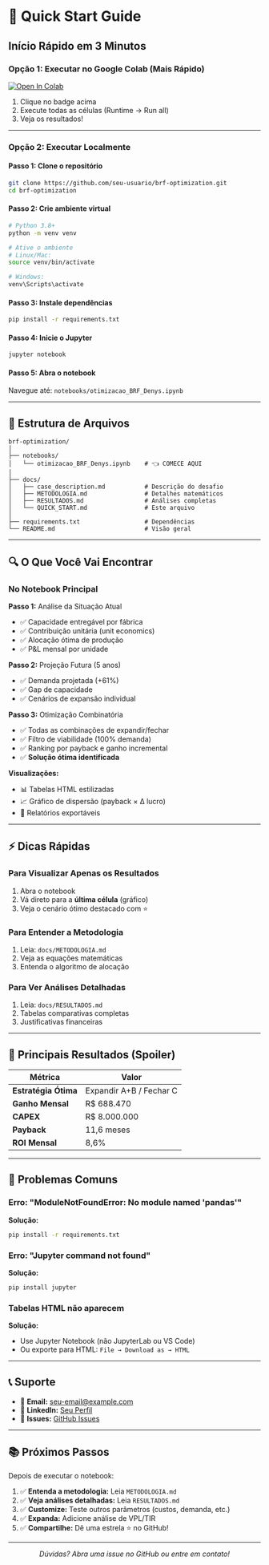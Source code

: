 # 🚀 Quick Start Guide

## Início Rápido em 3 Minutos

### Opção 1: Executar no Google Colab (Mais Rápido)

[![Open In Colab](https://colab.research.google.com/assets/colab-badge.svg)](https://colab.research.google.com/github/seu-usuario/brf-optimization/blob/main/notebooks/otimizacao_BRF_Denys.ipynb)

1. Clique no badge acima
2. Execute todas as células (Runtime → Run all)
3. Veja os resultados!

---

### Opção 2: Executar Localmente

#### Passo 1: Clone o repositório
```bash
git clone https://github.com/seu-usuario/brf-optimization.git
cd brf-optimization
```

#### Passo 2: Crie ambiente virtual
```bash
# Python 3.8+
python -m venv venv

# Ative o ambiente
# Linux/Mac:
source venv/bin/activate

# Windows:
venv\Scripts\activate
```

#### Passo 3: Instale dependências
```bash
pip install -r requirements.txt
```

#### Passo 4: Inicie o Jupyter
```bash
jupyter notebook
```

#### Passo 5: Abra o notebook
Navegue até: `notebooks/otimizacao_BRF_Denys.ipynb`

---

## 📂 Estrutura de Arquivos

```
brf-optimization/
│
├── notebooks/
│   └── otimizacao_BRF_Denys.ipynb    # 👈 COMECE AQUI
│
├── docs/
│   ├── case_description.md           # Descrição do desafio
│   ├── METODOLOGIA.md                # Detalhes matemáticos
│   ├── RESULTADOS.md                 # Análises completas
│   └── QUICK_START.md                # Este arquivo
│
├── requirements.txt                  # Dependências
└── README.md                         # Visão geral
```

---

## 🔍 O Que Você Vai Encontrar

### No Notebook Principal

**Passo 1:** Análise da Situação Atual
- ✅ Capacidade entregável por fábrica
- ✅ Contribuição unitária (unit economics)
- ✅ Alocação ótima de produção
- ✅ P&L mensal por unidade

**Passo 2:** Projeção Futura (5 anos)
- ✅ Demanda projetada (+61%)
- ✅ Gap de capacidade
- ✅ Cenários de expansão individual

**Passo 3:** Otimização Combinatória
- ✅ Todas as combinações de expandir/fechar
- ✅ Filtro de viabilidade (100% demanda)
- ✅ Ranking por payback e ganho incremental
- ✅ **Solução ótima identificada**

**Visualizações:**
- 📊 Tabelas HTML estilizadas
- 📈 Gráfico de dispersão (payback × Δ lucro)
- 📑 Relatórios exportáveis

---

## ⚡ Dicas Rápidas

### Para Visualizar Apenas os Resultados
1. Abra o notebook
2. Vá direto para a **última célula** (gráfico)
3. Veja o cenário ótimo destacado com ⭐

### Para Entender a Metodologia
1. Leia: `docs/METODOLOGIA.md`
2. Veja as equações matemáticas
3. Entenda o algoritmo de alocação

### Para Ver Análises Detalhadas
1. Leia: `docs/RESULTADOS.md`
2. Tabelas comparativas completas
3. Justificativas financeiras

---

## 🎯 Principais Resultados (Spoiler)

| Métrica | Valor |
|---------|-------|
| **Estratégia Ótima** | Expandir A+B / Fechar C |
| **Ganho Mensal** | R$ 688.470 |
| **CAPEX** | R$ 8.000.000 |
| **Payback** | 11,6 meses |
| **ROI Mensal** | 8,6% |

---

## 🐛 Problemas Comuns

### Erro: "ModuleNotFoundError: No module named 'pandas'"
**Solução:**
```bash
pip install -r requirements.txt
```

### Erro: "Jupyter command not found"
**Solução:**
```bash
pip install jupyter
```

### Tabelas HTML não aparecem
**Solução:**
- Use Jupyter Notebook (não JupyterLab ou VS Code)
- Ou exporte para HTML: `File → Download as → HTML`

---

## 📞 Suporte

- 📧 **Email:** seu-email@example.com
- 💼 **LinkedIn:** [Seu Perfil](https://linkedin.com/in/seu-perfil)
- 🐛 **Issues:** [GitHub Issues](https://github.com/seu-usuario/brf-optimization/issues)

---

## 📚 Próximos Passos

Depois de executar o notebook:

1. ✅ **Entenda a metodologia:** Leia `METODOLOGIA.md`
2. ✅ **Veja análises detalhadas:** Leia `RESULTADOS.md`
3. ✅ **Customize:** Teste outros parâmetros (custos, demanda, etc.)
4. ✅ **Expanda:** Adicione análise de VPL/TIR
5. ✅ **Compartilhe:** Dê uma estrela ⭐ no GitHub!

---

<p align="center">
  <i>Dúvidas? Abra uma issue no GitHub ou entre em contato!</i>
</p>

